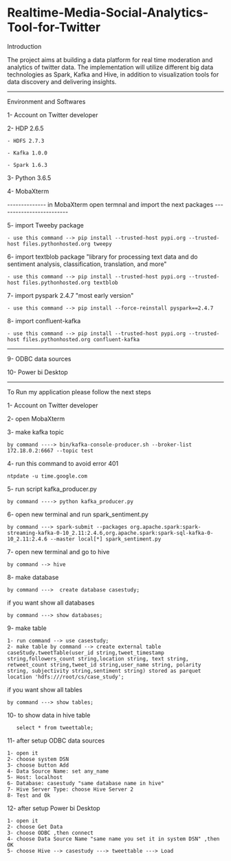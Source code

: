 # Realtime-Media-Social-Analytics-Tool-for-Twitter

Introduction

The project aims at building a data platform for real time moderation and analytics of twitter data. The implementation will utilize different big data technologies as Spark, Kafka and Hive, in addition to visualization tools for data discovery and delivering insights.
_____________________________________________________________________________________________________________________________________________

Environment and Softwares


1- Account on Twitter developer

2- HDP 2.6.5

    - HDFS 2.7.3
    
    - Kafka 1.0.0
    
    - Spark 1.6.3
    
3- Python 3.6.5

4- MobaXterm

-------------- in MobaXterm open termnal and import the next packages -------------------------

5- import Tweeby package

    - use this command --> pip install --trusted-host pypi.org --trusted-host files.pythonhosted.org tweepy
    
6- import textblob package "library for processing text data and do sentiment analysis, classification, translation, and more"

    - use this command --> pip install --trusted-host pypi.org --trusted-host files.pythonhosted.org textblob
    
7- import pyspark 2.4.7 "most early version"

    - use this command --> pip install --force-reinstall pyspark==2.4.7
    
8- import confluent-kafka 

    - use this command --> pip install --trusted-host pypi.org --trusted-host files.pythonhosted.org confluent-kafka 
    
----------------------------------------------------------------------------------------------------------

9- ODBC data sources 

10- Power bi Desktop


______________________________________________________________________________________________________________________________________________________

To Run my application please follow the next steps

1- Account on Twitter developer

2- open MobaXterm 

3- make kafka topic 
    
    by command ----> bin/kafka-console-producer.sh --broker-list 172.18.0.2:6667 --topic test

4- run this command to avoid error 401 

    ntpdate -u time.google.com

5- run script kafka_producer.py 

    by command ----> python kafka_producer.py

6- open new terminal and run spark_sentiment.py 

    by command ---> spark-submit --packages org.apache.spark:spark-streaming-kafka-0-10_2.11:2.4.6,org.apache.spark:spark-sql-kafka-0-10_2.11:2.4.6 --master local[*] spark_sentiment.py

7- open new terminal and go to hive

    by command --> hive 
    
8- make database

    by command --->  create database casestudy;
    
if you want show all databases 

    by command ---> show databases;
    
9- make table 

    1- run command --> use casestudy;
    2- make table by command --> create external table caseStudy.tweetTable(user_id string,tweet_timestamp string,followers_count string,location string, text string,     retweet_count string,tweet_id string,user_name string, polarity string, subjectivity string,sentiment string) stored as parquet location 'hdfs:///root/cs/case_study';
    
if you want show all tables

    by command ---> show tables;

10- to show data in hive table 

       select * from tweettable;

11- after setup ODBC data sources 

    1- open it
    2- choose system DSN
    3- choose button Add
    4- Data Source Name: set any_name
    5- Host: localhost
    6- Database: casestudy "same database name in hive"
    7- Hive Server Type: choose Hive Server 2
    8- Test and Ok
    
12- after setup Power bi Desktop

    1- open it
    2- choose Get Data
    3- choose ODBC ,then connect
    4- choose Data Source Name "same name you set it in system DSN" ,then OK
    5- choose Hive --> casestudy ---> tweettable ---> Load 
        



